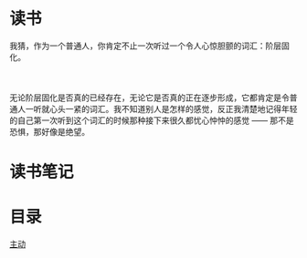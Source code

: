 # 读书 
 我猜，作为一个普通人，你肯定不止一次听过一个令人心惊胆颤的词汇：阶层固化。<br><br><br><br>
无论阶层固化是否真的已经存在，无论它是否真的正在逐步形成，它都肯定是令普通人一听就心头一紧的词汇。我不知道别人是怎样的感觉，反正我清楚地记得年轻的自己第一次听到这个词汇的时候那种接下来很久都忧心忡忡的感觉 —— 那不是恐惧，那好像是绝望。<br>
# 读书笔记
# 目录

[主动](https://github.com/xiaolai/regular-investing-in-box/blob/master/CHAPTER.09.1.md)
